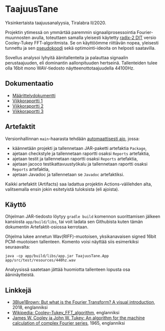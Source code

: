 # TaajuusTane
Yksinkertaista taajuusanalyysia, Tiralabra II/2020.

Projektin ytimessä on ymmärtää paremmin signaaliprosessointia Fourier-muunnosten avulla, toteuttaen samalla yleisesti käytetty [radix-2 DIT](https://en.wikipedia.org/wiki/Cooley–Tukey_FFT_algorithm#The_radix-2_DIT_case) versio Cooley-Tukey FFT-algoritmista. Se on käyttöömme riittävän nopea, yleisesti tunnettu ja sen [pseudokoodi](https://en.wikipedia.org/wiki/Cooley–Tukey_FFT_algorithm#Pseudocode) sekä optimointi-ideoita on helposti saatavilla.

Sovellus analysoi lyhyitä äänitallenteita ja palauttaa signaalin perustaajuuden, eli dominantin aallonpituuden hertseinä. Tallenteiden tulee olla 16bit mono WAV-tiedosto näytteenottotaajuudella 44100Hz.

## Dokumentaatio
- [Määrittelydokumentti](dokumentaatio/maarittelydokumentti.md)
- [Viikkoraportti 1](dokumentaatio/viikkoraportti-1.md)
- [Viikkoraportti 2](dokumentaatio/viikkoraportti-2.md)
- [Viikkoraportti 3](dokumentaatio/viikkoraportti-3.md)

## Artefaktit
Versionhallinnan `main`-haarasta tehdään [automaattisesti ajo](https://github.com/Segrel/TaajuusTane/actions), jossa:
- käännetään projekti ja tallennetaan JAR-paketti artefaktia `Package`,
- ajetaan checkstyle ja tallennetaan raportti osaksi `Reports` artefaktia,
- ajetaan testit ja tallennetaan raportti osaksi `Reports` artefaktia,
- ajetaan jacoco testikattavuustyökalu ja tallennetaan raportti osaksi `Reports` artefaktia,
- ajetaan Javadoc ja tallennetaan se `Javadoc` artefaktiksi.

Kaikki artefaktit (Artifacts) saa ladattua projektin Actions-välilehden alta, valitsemalla ensin jokin esitetyistä tuloksista (eli ajoista).

## Käyttö
Ohjelman JAR-tiedosto löytyy `gradle build` komennon suorittamisen jälkeen kansiosta `app/build/libs`, tai voit ladata sen Githubista kuten tämän dokumentin Artefaktit-osiossa kerrotaan.

Ohjelma lukee annetun Wav(RIFF)-muotoisen, yksikanavaisen signed 16bit PCM-muotoisen tallenteen. Komento voisi näyttää siis esimerkiksi seuraavalta:
```
java -cp app/build/libs/app.jar TaajuusTane.App app/src/test/resources/440hz.wav
```

Analyysissä saatetaan jättää huomiotta tallenteen lopusta osa ääninäytteistä.

## Linkkejä
- [3Blue1Brown: But what is the Fourier Transform? A visual introduction](https://www.youtube.com/watch?v=spUNpyF58BY), 2018, englanniksi
- [Wikipedia: Cooley–Tukey_FFT_algorithm](https://en.wikipedia.org/wiki/Cooley–Tukey_FFT_algorithm), englanniksi
- [James W. Cooley ja John W. Tukey: An algorithm for the machine calculation of complex Fourier series](https://doi.org/10.2307%2F2003354), 1965, englanniksi
